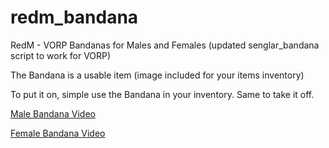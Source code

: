 # redm_bandana
RedM - VORP Bandanas for Males and Females (updated senglar_bandana script to work for VORP)

The Bandana is a usable item (image included for your items inventory)

To put it on, simple use the Bandana in your inventory. Same to take it off.


<a href="https://youtu.be/9jDHoMSUuqY">Male Bandana Video</a>

<a href="https://youtu.be/i9-pkAL38l8">Female Bandana Video</a>
